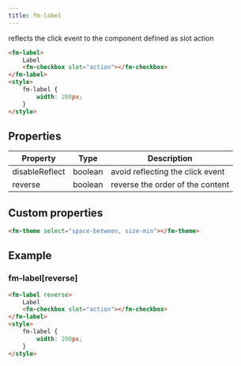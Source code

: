 ```yaml
---
title: fm-label
---
```


reflects the click event to the component defined as slot action

```html preview
<fm-label>
    Label
    <fm-checkbox slot="action"></fm-checkbox>
</fm-label>
<style>
    fm-label {
        width: 200px;
    }
</style>
```

## Properties

| Property       | Type    | Description                      |
| -------------- | ------- | -------------------------------- |
| disableReflect | boolean | avoid reflecting the click event |
| reverse        | boolean | reverse the order of the content |

## Custom properties

```html inject
<fm-theme select="space-between, size-min"></fm-theme>
```

## Example

### fm-label[reverse]

```html preview
<fm-label reverse>
    Label
    <fm-checkbox slot="action"></fm-checkbox>
</fm-label>
<style>
    fm-label {
        width: 200px;
    }
</style>
```
